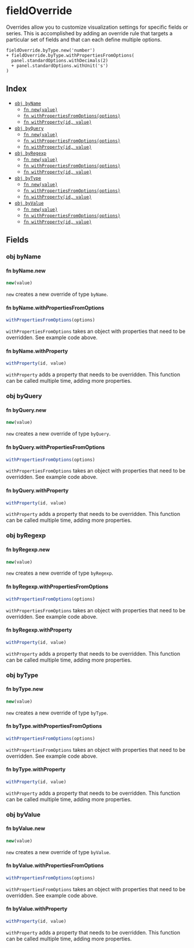 # fieldOverride

Overrides allow you to customize visualization settings for specific fields or
series. This is accomplished by adding an override rule that targets
a particular set of fields and that can each define multiple options.

```jsonnet
fieldOverride.byType.new('number')
+ fieldOverride.byType.withPropertiesFromOptions(
  panel.standardOptions.withDecimals(2)
  + panel.standardOptions.withUnit('s')
)
```


## Index

* [`obj byName`](#obj-byname)
  * [`fn new(value)`](#fn-bynamenew)
  * [`fn withPropertiesFromOptions(options)`](#fn-bynamewithpropertiesfromoptions)
  * [`fn withProperty(id, value)`](#fn-bynamewithproperty)
* [`obj byQuery`](#obj-byquery)
  * [`fn new(value)`](#fn-byquerynew)
  * [`fn withPropertiesFromOptions(options)`](#fn-byquerywithpropertiesfromoptions)
  * [`fn withProperty(id, value)`](#fn-byquerywithproperty)
* [`obj byRegexp`](#obj-byregexp)
  * [`fn new(value)`](#fn-byregexpnew)
  * [`fn withPropertiesFromOptions(options)`](#fn-byregexpwithpropertiesfromoptions)
  * [`fn withProperty(id, value)`](#fn-byregexpwithproperty)
* [`obj byType`](#obj-bytype)
  * [`fn new(value)`](#fn-bytypenew)
  * [`fn withPropertiesFromOptions(options)`](#fn-bytypewithpropertiesfromoptions)
  * [`fn withProperty(id, value)`](#fn-bytypewithproperty)
* [`obj byValue`](#obj-byvalue)
  * [`fn new(value)`](#fn-byvaluenew)
  * [`fn withPropertiesFromOptions(options)`](#fn-byvaluewithpropertiesfromoptions)
  * [`fn withProperty(id, value)`](#fn-byvaluewithproperty)

## Fields

### obj byName


#### fn byName.new

```ts
new(value)
```

`new` creates a new override of type `byName`.

#### fn byName.withPropertiesFromOptions

```ts
withPropertiesFromOptions(options)
```

`withPropertiesFromOptions` takes an object with properties that need to be
overridden. See example code above.


#### fn byName.withProperty

```ts
withProperty(id, value)
```

`withProperty` adds a property that needs to be overridden. This function can
be called multiple time, adding more properties.


### obj byQuery


#### fn byQuery.new

```ts
new(value)
```

`new` creates a new override of type `byQuery`.

#### fn byQuery.withPropertiesFromOptions

```ts
withPropertiesFromOptions(options)
```

`withPropertiesFromOptions` takes an object with properties that need to be
overridden. See example code above.


#### fn byQuery.withProperty

```ts
withProperty(id, value)
```

`withProperty` adds a property that needs to be overridden. This function can
be called multiple time, adding more properties.


### obj byRegexp


#### fn byRegexp.new

```ts
new(value)
```

`new` creates a new override of type `byRegexp`.

#### fn byRegexp.withPropertiesFromOptions

```ts
withPropertiesFromOptions(options)
```

`withPropertiesFromOptions` takes an object with properties that need to be
overridden. See example code above.


#### fn byRegexp.withProperty

```ts
withProperty(id, value)
```

`withProperty` adds a property that needs to be overridden. This function can
be called multiple time, adding more properties.


### obj byType


#### fn byType.new

```ts
new(value)
```

`new` creates a new override of type `byType`.

#### fn byType.withPropertiesFromOptions

```ts
withPropertiesFromOptions(options)
```

`withPropertiesFromOptions` takes an object with properties that need to be
overridden. See example code above.


#### fn byType.withProperty

```ts
withProperty(id, value)
```

`withProperty` adds a property that needs to be overridden. This function can
be called multiple time, adding more properties.


### obj byValue


#### fn byValue.new

```ts
new(value)
```

`new` creates a new override of type `byValue`.

#### fn byValue.withPropertiesFromOptions

```ts
withPropertiesFromOptions(options)
```

`withPropertiesFromOptions` takes an object with properties that need to be
overridden. See example code above.


#### fn byValue.withProperty

```ts
withProperty(id, value)
```

`withProperty` adds a property that needs to be overridden. This function can
be called multiple time, adding more properties.

